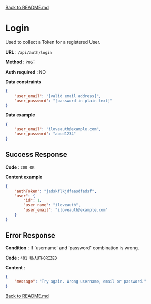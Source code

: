 [Back to README.md](../../README.md)

# Login

Used to collect a Token for a registered User.

**URL** : `/api/auth/login`

**Method** : `POST`

**Auth required** : NO

**Data constraints**

```json
{
    "user_email": "[valid email address]",
    "user_password": "[password in plain text]"
}
```

**Data example**

```json
{
    "user_email": "iloveauth@example.com",
    "user_password": "abcd1234"
}
```

## Success Response

**Code** : `200 OK`

**Content example**

```json
{
    "authToken": "jadskflkjdfaasdfadsf",
    "user": {
        "id": 1,
        "user_name": "iloveauth",
        "user_email": "iloveauth@example.com"
    }
}
```

## Error Response

**Condition** : If 'username' and 'password' combination is wrong.

**Code** : `401 UNAUTHORIZED`

**Content** :

```json
{
    "message": "Try again. Wrong username, email or password."
}
```


[Back to README.md](../../README.md)